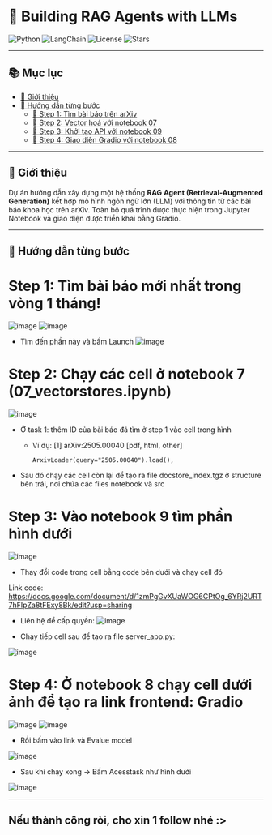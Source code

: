 # 🤖 Building RAG Agents with LLMs

![Python](https://img.shields.io/badge/python-3.10-blue.svg)
![LangChain](https://img.shields.io/badge/langchain-v0.1.0-green)
![License](https://img.shields.io/github/license/yourname/yourrepo)
![Stars](https://img.shields.io/github/stars/yourname/yourrepo?style=social)

---

## 📚 Mục lục

- [🚀 Giới thiệu](#-giới-thiệu)
- [📎 Hướng dẫn từng bước](#-hướng-dẫn-từng-bước)
  - [🔹 Step 1: Tìm bài báo trên arXiv](#-step-1-tìm-bài-báo-trên-arxiv)
  - [🔹 Step 2: Vector hoá với notebook 07](#-step-2-vector-hoá-với-notebook-07)
  - [🔹 Step 3: Khởi tạo API với notebook 09](#-step-3-khởi-tạo-api-với-notebook-09)
  - [🔹 Step 4: Giao diện Gradio với notebook 08](#-step-4-giao-diện-gradio-với-notebook-08)

---

## 🚀 Giới thiệu

Dự án hướng dẫn xây dựng một hệ thống **RAG Agent (Retrieval-Augmented Generation)** kết hợp mô hình ngôn ngữ lớn (LLM) với thông tin từ các bài báo khoa học trên arXiv. Toàn bộ quá trình được thực hiện trong Jupyter Notebook và giao diện được triển khai bằng Gradio.


---
## 📎 Hướng dẫn từng bước

# Step 1: Tìm bài báo mới nhất trong vòng 1 tháng!

![image](https://github.com/user-attachments/assets/6b236d2a-d686-430a-8726-d52916b5bb17)
![image](https://github.com/user-attachments/assets/dc79a7f8-c4ce-404e-81c6-ebc3d01d2041)

- Tìm đến phần này và bấm Launch
![image](https://github.com/user-attachments/assets/1fcfe2e5-a153-4c78-9cd2-206ae413699f)


# Step 2: Chạy các cell ở notebook 7 (07_vectorstores.ipynb)
![image](https://github.com/user-attachments/assets/a117e902-937e-4211-b414-a3dd63f048ff)

- Ở task 1: thêm ID của bài báo đã tìm ở step 1 vào cell trong hình
  + Ví dụ: [1] arXiv:2505.00040 [pdf, html, other]
    
        ArxivLoader(query="2505.00040").load(),

- Sau đó chạy các cell còn lại để tạo ra file docstore_index.tgz ở structure bên trái, nơi chứa các files notebook và src

# Step 3: Vào notebook 9 tìm phần hình dưới

![image](https://github.com/user-attachments/assets/08ad2191-076b-457a-aa36-cca008c645c4)

- Thay đổi code trong cell bằng code bên dưới và chạy cell đó

Link code:
https://docs.google.com/document/d/1zmPgGvXUaWOG6CPtOg_6YRj2URT7hFIpZa8tFExy8Bk/edit?usp=sharing

- Liên hệ để cấp quyền:
  ![image](https://github.com/user-attachments/assets/e821f002-1b9a-4eca-9621-b18c26729e1d)

- Chạy tiếp cell sau để tạo ra file server_app.py:

![image](https://github.com/user-attachments/assets/746a4ffb-0299-4e37-b575-af5da1d41cc4)

# Step 4: Ở notebook 8 chạy cell dưới ảnh để tạo ra link frontend: Gradio

![image](https://github.com/user-attachments/assets/a5a79cd4-be09-4034-b808-b009bac477b9)
![image](https://github.com/user-attachments/assets/1ce08f59-d69e-4501-bfb9-65bbc7e8dbf6)


- Rồi bấm vào link và Evalue model

![image](https://github.com/user-attachments/assets/ae74fc3a-8008-492b-a1f0-62028d62a199)


- Sau khi chạy xong -> Bấm Acesstask như hình dưới

![image](https://github.com/user-attachments/assets/dca604a1-cd30-4bdf-9f67-c8e700194db8)

---

## Nếu thành công ròi, cho xin 1 follow nhé :>

